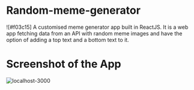 # Random-meme-generator
![#f03c15] A customised meme generator app built in ReactJS. It is a web app fetching data from an API with random meme images and have the option of adding a top text and a bottom text to it.

# Screenshot of the App
<img src="https://i.ibb.co/5jTnsy7/localhost-3000.png" alt="localhost-3000" border="0">

